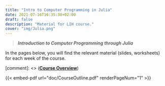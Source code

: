 ```yaml
---
title: "Intro to Computer Programming in Julia"
date: 2021-07-16T16:35:38+02:00
draft: false
description: "Material for LIH course."
cover: "img/Julia.png"
---
```


> **_Introduction to Computer Programming through Julia_**

In the pages below, you will find the relevant material (slides, worksheets) for each week of the course.

[comment]: <> ([**Course Overview**](../../doc/CourseOutline.pdf))

{{< embed-pdf url="doc/CourseOutline.pdf" renderPageNum="1" >}}


